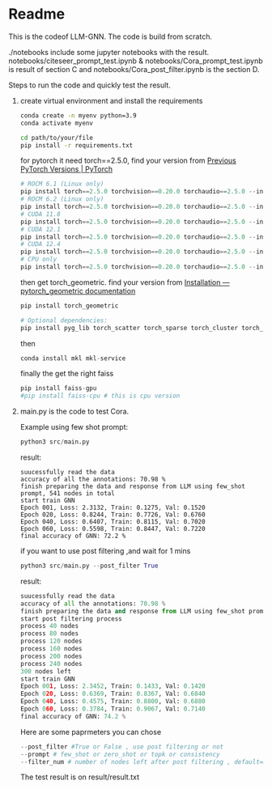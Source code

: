 # Readme

This is the codeof LLM-GNN. The code is build from scratch.

./notebooks include some jupyter notebooks with the result.  notebooks/citeseer_prompt_test.ipynb & notebooks/Cora_prompt_test.ipynb is result of section C  and notebooks/Cora_post_filter.ipynb is the section D.

Steps to run the code and quickly test the result.

1. create virtual environment and install the requirements

   ```bash
   conda create -n myenv python=3.9
   conda activate myenv
   ```

   ```bash
   cd path/to/your/file
   pip install -r requirements.txt
   ```

   for pytorch it need torch==2.5.0, find your version from [Previous PyTorch Versions | PyTorch](https://pytorch.org/get-started/previous-versions/)

   ```python
   # ROCM 6.1 (Linux only)
   pip install torch==2.5.0 torchvision==0.20.0 torchaudio==2.5.0 --index-url https://download.pytorch.org/whl/rocm6.1
   # ROCM 6.2 (Linux only)
   pip install torch==2.5.0 torchvision==0.20.0 torchaudio==2.5.0 --index-url https://download.pytorch.org/whl/rocm6.2
   # CUDA 11.8
   pip install torch==2.5.0 torchvision==0.20.0 torchaudio==2.5.0 --index-url https://download.pytorch.org/whl/cu118
   # CUDA 12.1
   pip install torch==2.5.0 torchvision==0.20.0 torchaudio==2.5.0 --index-url https://download.pytorch.org/whl/cu121
   # CUDA 12.4
   pip install torch==2.5.0 torchvision==0.20.0 torchaudio==2.5.0 --index-url https://download.pytorch.org/whl/cu124
   # CPU only
   pip install torch==2.5.0 torchvision==0.20.0 torchaudio==2.5.0 --index-url https://download.pytorch.org/whl/cpu
   ```

   then get torch_geometric. find your version from [Installation — pytorch_geometric documentation](https://pytorch-geometric.readthedocs.io/en/latest/install/installation.html)

   ```python
   pip install torch_geometric
   
   # Optional dependencies:
   pip install pyg_lib torch_scatter torch_sparse torch_cluster torch_spline_conv -f https://data.pyg.org/whl/torch-2.5.0+cu118.html
   ```

   then 

   ```python
   conda install mkl mkl-service
   ```

   finally the get the right faiss

   ```python
   pip install faiss-gpu
   #pip install faiss-cpu # this is cpu version
   ```

   

2. main.py is the code to test Cora. 

   Example using few shot prompt:

   ```python
   python3 src/main.py
   ```

   result:

   ```
   suucessfully read the data
   accuracy of all the annotations: 70.98 %
   finish preparing the data and response from LLM using few_shot prompt, 541 nodes in total
   start train GNN
   Epoch 001, Loss: 2.3132, Train: 0.1275, Val: 0.1520
   Epoch 020, Loss: 0.8244, Train: 0.7726, Val: 0.6760
   Epoch 040, Loss: 0.6407, Train: 0.8115, Val: 0.7020
   Epoch 060, Loss: 0.5598, Train: 0.8447, Val: 0.7220
   final accuracy of GNN: 72.2 %
   ```

   if you want to use post filtering ,and wait for 1 mins

   ```python
   python3 src/main.py --post_filter True
   ```

   result:

   ```python
   suucessfully read the data
   accuracy of all the annotations: 70.98 %
   finish preparing the data and response from LLM using few_shot prompt, 541 nodes in total
   start post filtering process
   process 40 nodes
   process 80 nodes
   process 120 nodes
   process 160 nodes
   process 200 nodes
   process 240 nodes
   300 nodes left
   start train GNN
   Epoch 001, Loss: 2.3452, Train: 0.1433, Val: 0.1420
   Epoch 020, Loss: 0.6369, Train: 0.8367, Val: 0.6840
   Epoch 040, Loss: 0.4575, Train: 0.8800, Val: 0.6880
   Epoch 060, Loss: 0.3784, Train: 0.9067, Val: 0.7140
   final accuracy of GNN: 74.2 %
   
   ```

   Here are some paprmeters you can chose

   ```python
   --post_filter #True or False , use post filtering or not
   --prompt # few_shot or zero_shot or topk or consistency
   --filter_num # number of nodes left after post filtering , default=300
   ```

   The test result is on result/result.txt
